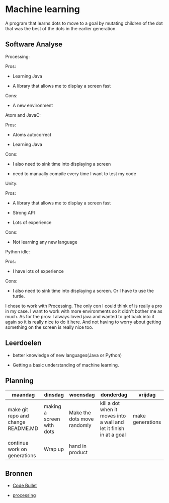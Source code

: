 # Machine learning

A program that learns dots to move to a goal by mutating children of the dot that was the best of the dots in the earlier generation.


## Software Analyse

Processing:

Pros:

- Learning Java

- A library that allows me to display a screen fast 

Cons:

- A new environment



Atom and JavaC:

Pros:

- Atoms autocorrect

- Learning Java

Cons:

- I also need to sink time into displaying a screen

- need to manually compile every time I want to test my code



Unity:

Pros:

- A library that allows me to display a screen fast

- Strong API

- Lots of experience

Cons:

- Not learning any new language



Python idle:

Pros:

- I have lots of experience

Cons:

- I also need to sink time into displaying a screen. Or I have to use the turtle.



I chose to work with Processing. The only con I could think of is really a pro in my case. I want to work with more environments so it didn't bother me as much. As for the pros: I always loved java and wanted to get back into it again so it is really nice to do it here. And not having to worry about getting something on the screen is really nice too.



## Leerdoelen

- better knowledge of new languages(Java or Python)

- Getting a basic understanding of machine learning.



## Planning



| maandag | dinsdag | woensdag | donderdag | vrijdag |
| --- | --- | --- | --- | --- |
| make git repo and change README.MD |making a screen with dots | Make the dots move randomly | kill a dot when it moves into a wall and let it finish in at a goal | make generations |
| continue work on generations | Wrap up | hand in product |  |  |



## Bronnen



- [Code Bullet](https://www.youtube.com/channel/UC0e3QhIYukixgh5VVpKHH9Q)

- [processing](https://processing.org/)

